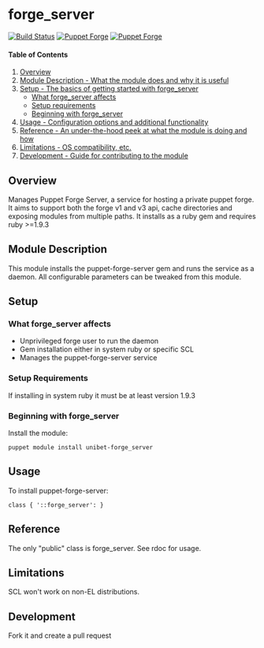 # forge_server

[![Build Status](https://secure.travis-ci.org/unibet/puppet-forge_server.png)](http://travis-ci.org/unibet/puppet-forge_server)
[![Puppet Forge](https://img.shields.io/puppetforge/v/unibet/forge_server.svg)](https://forge.puppetlabs.com/unibet/forge_server)
[![Puppet Forge](https://img.shields.io/puppetforge/f/unibet/forge_server.svg)](https://forge.puppetlabs.com/unibet/forge_server)

#### Table of Contents

1. [Overview](#overview)
2. [Module Description - What the module does and why it is useful](#module-description)
3. [Setup - The basics of getting started with forge_server](#setup)
    * [What forge_server affects](#what-forge_server-affects)
    * [Setup requirements](#setup-requirements)
    * [Beginning with forge_server](#beginning-with-forge_server)
4. [Usage - Configuration options and additional functionality](#usage)
5. [Reference - An under-the-hood peek at what the module is doing and how](#reference)
5. [Limitations - OS compatibility, etc.](#limitations)
6. [Development - Guide for contributing to the module](#development)

## Overview

Manages Puppet Forge Server, a service for hosting a private puppet forge. It aims to support both the forge v1 and v3 api, cache directories and exposing modules from multiple paths. It installs as a ruby gem and requires ruby >=1.9.3

## Module Description

This module installs the puppet-forge-server gem and runs the service as a daemon. All configurable parameters can be tweaked from this module.

## Setup

### What forge_server affects

* Unprivileged forge user to run the daemon
* Gem installation either in system ruby or specific SCL
* Manages the puppet-forge-server service

### Setup Requirements

If installing in system ruby it must be at least version 1.9.3

### Beginning with forge_server

Install the module:

```
puppet module install unibet-forge_server
```

## Usage

To install puppet-forge-server:

```
class { '::forge_server': }
```

## Reference

The only "public" class is forge_server. See rdoc for usage.

## Limitations

SCL won't work on non-EL distributions.

## Development

Fork it and create a pull request
